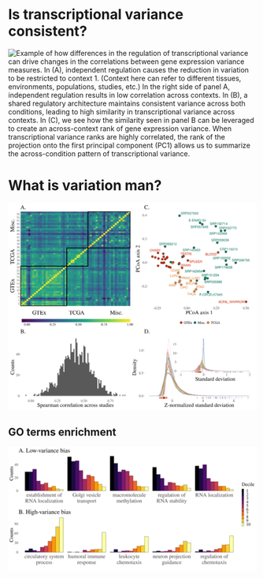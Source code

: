 # Is transcriptional variance consistent?

![Example of how differences in the regulation of transcriptional variance can drive changes in the correlations between gene expression variance measures. In (A), independent regulation causes the reduction in variation to be restricted to context 1. (Context here can refer to different tissues, environments, populations, studies, etc.) In the right side of panel A, independent regulation results in low correlation across contexts. In (B), a shared regulatory architecture maintains consistent variance across both conditions, leading to high similarity in transcriptional variance across contexts. In (C), we see how the similarity seen in panel B can be leveraged to create an across-context rank of gene expression variance. When transcriptional variance ranks are highly correlated, the rank of the projection onto the first principal component (PC1) allows us to summarize the across-condition pattern of transcriptional variance.](figures/variance_control_horizontal.png)
# What is variation man?

![Density plot of standard deviations after z-normalization. Inset plot shows distribution of mean centered standard deviations grouped by study without normalization. The corresponding rug plots show the location of the highest ranking gene in standard deviation rank (blue) and lowest (red).](figures/fig1.png)

## GO terms enrichment 

![](figures/GOterm_decile_barplot.png)
